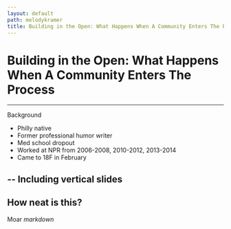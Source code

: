 ```yaml
---
layout: default
path: melodykramer
title: Building in the Open: What Happens When A Community Enters The Process
---
```


# Building in the Open: What Happens When A Community Enters The Process
---
Background

* Philly native
* Former professional humor writer
* Med school dropout
* Worked at NPR from 2006-2008, 2010-2012, 2013-2014
* Came to 18F in February

--
Including vertical slides
--
How neat is this?
---
Moar *markdown*
